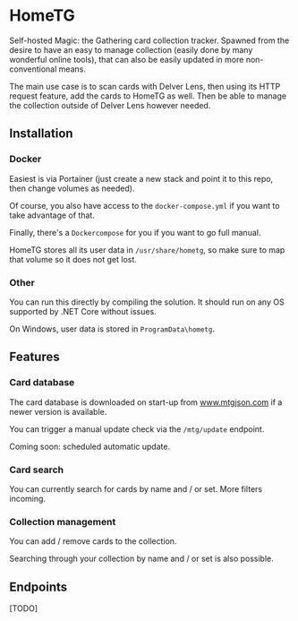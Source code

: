 # HomeTG

Self-hosted Magic: the Gathering card collection tracker. 
Spawned from the desire to have an easy to manage collection (easily done by many wonderful online tools), that can also be easily updated in more non-conventional means.

The main use case is to scan cards with Delver Lens, then using its HTTP request feature, add the cards to HomeTG as well. 
Then be able to manage the collection outside of Delver Lens however needed. 

## Installation

### Docker 

Easiest is via Portainer (just create a new stack and point it to this repo, then change volumes as needed).

Of course, you also have access to the `docker-compose.yml` if you want to take advantage of that.

Finally, there's a `Dockercompose` for you if you want to go full manual. 

HomeTG stores all its user data in `/usr/share/hometg`, so make sure to map that volume so it does not get lost. 

### Other

You can run this directly by compiling the solution. 
It should run on any OS supported by .NET Core without issues.

On Windows, user data is stored in `ProgramData\hometg`. 

## Features

### Card database

The card database is downloaded on start-up from www.mtgjson.com if a newer version is available. 

You can trigger a manual update check via the `/mtg/update` endpoint. 

Coming soon: scheduled automatic update.

### Card search

You can currently search for cards by name and / or set. 
More filters incoming. 

### Collection management

You can add / remove cards to the collection. 

Searching through your collection by name and / or set is also possible.

## Endpoints

[TODO]

